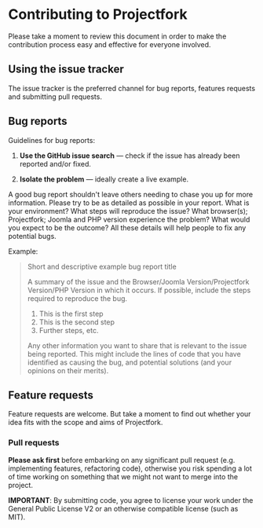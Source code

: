 # Contributing to Projectfork

Please take a moment to review this document in order to make the contribution
process easy and effective for everyone involved.


## Using the issue tracker

The issue tracker is the preferred channel for bug reports, features requests and submitting pull
requests.


## Bug reports

Guidelines for bug reports:

1. **Use the GitHub issue search** &mdash; check if the issue has already been
   reported and/or fixed.

2. **Isolate the problem** &mdash; ideally create a live example.

A good bug report shouldn't leave others needing to chase you up for more
information. Please try to be as detailed as possible in your report. What is
your environment? What steps will reproduce the issue? What browser(s); Projectfork; Joomla and PHP version
experience the problem? What would you expect to be the outcome? All these
details will help people to fix any potential bugs.

Example:

> Short and descriptive example bug report title
>
> A summary of the issue and the Browser/Joomla Version/Projectfork Version/PHP Version in which it occurs. If
> possible, include the steps required to reproduce the bug.
>
> 1. This is the first step
> 2. This is the second step
> 3. Further steps, etc.
>
>
> Any other information you want to share that is relevant to the issue being
> reported. This might include the lines of code that you have identified as
> causing the bug, and potential solutions (and your opinions on their
> merits).


## Feature requests

Feature requests are welcome. But take a moment to find out whether your idea fits with the scope and aims of Projectfork.


### Pull requests

**Please ask first** before embarking on any significant pull request (e.g.
implementing features, refactoring code), otherwise you risk spending a lot of time working on something that we might not want to merge into the project.


**IMPORTANT**: By submitting code, you agree to license your work under the General Public License V2 or an otherwise compatible license (such as MIT).
